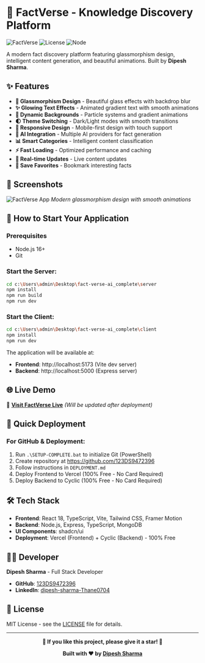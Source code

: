# 🌟 FactVerse - Knowledge Discovery Platform

![FactVerse](https://img.shields.io/badge/FactVerse-Knowledge%20Platform-blueviolet?style=for-the-badge&logo=react)
![License](https://img.shields.io/badge/license-MIT-green?style=for-the-badge)
![Node](https://img.shields.io/badge/node-%3E%3D16-brightgreen?style=for-the-badge&logo=node.js)

A modern fact discovery platform featuring glassmorphism design, intelligent content generation, and beautiful animations. Built by **Dipesh Sharma**.

## ✨ Features

- **🎨 Glassmorphism Design** - Beautiful glass effects with backdrop blur
- **✨ Glowing Text Effects** - Animated gradient text with smooth animations  
- **🌈 Dynamic Backgrounds** - Particle systems and gradient animations
- **🌓 Theme Switching** - Dark/Light modes with smooth transitions
- **📱 Responsive Design** - Mobile-first design with touch support
- **🤖 AI Integration** - Multiple AI providers for fact generation
- **📊 Smart Categories** - Intelligent content classification
- **⚡ Fast Loading** - Optimized performance and caching
- **🔄 Real-time Updates** - Live content updates
- **💾 Save Favorites** - Bookmark interesting facts

## 📸 Screenshots

![FactVerse App](https://via.placeholder.com/800x400/6366f1/ffffff?text=FactVerse+App+Screenshot)
*Modern glassmorphism design with smooth animations*

## 🚀 How to Start Your Application

### Prerequisites
- Node.js 16+ 
- Git

### Start the Server:
```bash
cd c:\Users\admin\Desktop\fact-verse-ai_complete\server
npm install
npm run build
npm run dev
```

### Start the Client:
```bash
cd c:\Users\admin\Desktop\fact-verse-ai_complete\client
npm install
npm run dev
```

The application will be available at:
- **Frontend**: http://localhost:5173 (Vite dev server)
- **Backend**: http://localhost:5000 (Express server)

## 🌐 Live Demo

🔗 **[Visit FactVerse Live](https://factverse-ai.vercel.app)** *(Will be updated after deployment)*

## 🚀 Quick Deployment

### For GitHub & Deployment:
1. Run `.\SETUP-COMPLETE.bat` to initialize Git (PowerShell)
2. Create repository at https://github.com/123DS9472396
3. Follow instructions in `DEPLOYMENT.md`
4. Deploy Frontend to Vercel (100% Free - No Card Required)
5. Deploy Backend to Cyclic (100% Free - No Card Required)

## 🛠️ Tech Stack

- **Frontend**: React 18, TypeScript, Vite, Tailwind CSS, Framer Motion
- **Backend**: Node.js, Express, TypeScript, MongoDB
- **UI Components**: shadcn/ui
- **Deployment**: Vercel (Frontend) + Cyclic (Backend) - 100% Free

## 👨‍💻 Developer

**Dipesh Sharma** - Full Stack Developer

- **GitHub**: [123DS9472396](https://github.com/123DS9472396)
- **LinkedIn**: [dipesh-sharma-Thane0704](https://www.linkedin.com/in/dipesh-sharma-Thane0704)

## 📝 License

MIT License - see the [LICENSE](LICENSE) file for details.

---

<div align="center">

**🌟 If you like this project, please give it a star! 🌟**

**Built with ❤️ by [Dipesh Sharma](https://github.com/123DS9472396)**

</div>
